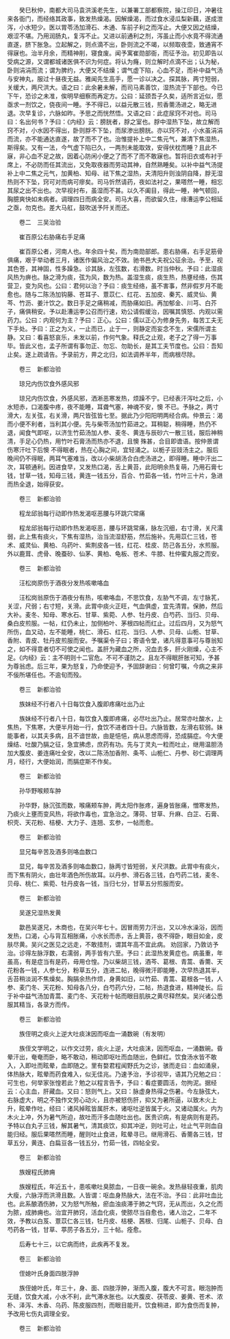 <!-- { "loadSidebar": true } -->
　　癸巳秋仲，南都大司马袁洪溪老先生，以兼署工部都察院，操江印日，冲暑往来各衙门，而经络其政事，致发热燥渴。因解燥渴，而过食水浸瓜梨新藕，遂成泄泻，小水短少。医以胃苓汤加滑石、木通、车前子利之而泻止。大便又因之结燥，艰涩不堪。乃用润肠丸，复泻不止。又进以前通利之剂，泻虽止而小水竟不得流通直遂，脐下胀急。立起解之，则点滴不出，卧则流之不竭，以频取夜壶，致通宵不得寐也。治半月余，而精神削，寝食废。闻予寓崔勋部衙，而征予治。初见即告以受病之源，又谓都城诸医俱不识为何症。将认为癃，则立解时点滴不出；认为秘，卧则涓涓而流；谓为脾约，大便又不结燥；谓气虚下陷，心血不足，而补中益气汤与安神丸，服过十昼夜无益。雅闻先生高手，愿一诊以决之。探其脉，两寸短弱，关缓大，两尺洪大。语之曰：此余暑未解，而司马素善饮，湿热流于下部也。今已下午，恐诊之未准，俟明早细察而再定方。公曰：延颈吾子久矣，适所言近似，愿亟求一剂饮之，侥夜间一睡。予不得已，以益元散三钱，煎香薷汤进之，略无进退。次早复诊，六脉如昨。予思之而恍然悟。又语之曰：此症尿窍不对也。司马曰：名出何书？予曰：《内经》云：膀胱者，脬之室也。脬中湿热下坠，故立解而窍不对，小水因不得出，卧则脬不下坠，而尿渗出膀胱。亦以窍不对，小水虽涓涓而流，亦不能通达直遂，故了而不了也。治惟提补上中二焦元气，兼清下焦湿热，斯得矣。又有一法，今气虚下陷已久，一两剂未能取效，安得伏枕而睡？且此不寐，非心血不足之故，因着心防闲小便之了而不了而不敢寐也。暂将旧衣或布衬于席上，不必防而任其流出，又免取夜器而劳动其神，自然熟睡矣。以补中益气汤提补上中二焦之元气，加黄柏、知母、祛下焦之湿热，夫清阳升则浊阴自降，脬无湿热则不下坠，窍可对而病可瘳矣。司马忻然请药，夜如法衬之，果嗒然一睡，相忘其尿之出不出也。次早视衬布，虽湿而不甚。以久不阖目，得此一睡，神气顿回，胸臆爽快如未病者。调理四日而病全安。司马大喜，而欲留久住，缘漕运李公相延之亟，勿克也。差大马舡，鼓吹送予阡关而还。

　　卷二　三吴治验

　　崔百原公右胁痛右手足痛

　　崔百原公者，河南人也。年余四十矣，而为南勋部郎。患右胁痛，右手足筋骨俱痛，艰于举动者三月，诸医作偏风治之不效。驰书邑大夫祝公征余治。予至，视其色苍，其神固，性多躁急。诊其脉，左弦数，右滑数。时当仲秋。予曰：此湿痰风热为痹也。脉之滑为痰，弦为风，数为热。盖湿生痰，痰生热，热壅经络，伤其营卫，变为风也。公曰：君何以治？予曰：痰生经络，虽不害事，然非假岁月不能愈也。随与二陈汤加钩藤、苍耳子、薏苡仁、红花、五加皮、秦艽、威灵仙、黄芩、竹沥、姜汁饮之。数日手足之痛稍减，而胁痛如旧。再加郁金、川芎、白芥子，痛俱稍安。予以赴漕运李公召而行速，劝公请假缓治，因嘱其慎怒、内观以需药力。公曰：内观何为主？予曰：正心。公曰：儒以正心为修身先务，每苦工夫无下手处。予曰：正之为义，一止而已，止于一，则静定而妄念不生，宋儒所谓主静。又曰：看喜怒哀乐，未发以前，作何气象。释氏之止观，老子之了得一万事毕。皆此义也，孟子所谓有事勿正、勿忘、勿助长，是其工夫节度也。公曰：吾知止矣。遂上疏请告。予录前方，畀之北归，如法调养半年，而病根尽除。

　　卷三　新都治验

　　琼兄内伤饮食外感风邪

　　琼兄内伤饮食，外感风邪，洒淅恶寒发热，烦躁不宁。已经表汗泻吐之后，小水短赤，口渴腹中疼，夜不能睡，耳聋气塞，神魂不安，懊 不已。予脉之，两寸滑大，左关弦，右关滑，两尺皆弦皆七至。据此乃少阳阳明两经合病。仲景云：渴而小便不利者，当利其小便。先与柴苓汤加竹茹进之。耳稍聪，稍得睡，热仍不退，闻食气即呕，以济生竹茹汤加人参、麦冬、黄连与辰砂六一散三钱，服后神稍清，手足心仍热，用竹叶石膏汤而热亦不退，且懊 殊甚，合目即谵语。按仲景谓伤寒汗吐下后懊 不得眠者，热在心胸之间，宜轻涌之。以栀子豆豉汤主之。服后晚间仍不得眠，两耳气塞难当，改以小柴胡汤合白虎汤进之，即得睡。睡中汗出二次，耳顿通利。因进食早，又发热口渴，舌上黄苔，此阳明余热复萌，乃用石膏七钱，甘草一钱，知母三钱，黄连一钱五分，百合、竹茹各一钱，竹叶三十片，急进而热全退，始得获安。

　　卷三　新都治验

　　程龙邱翁每行动即作热发渴呕恶腰与环跳穴常痛

　　程龙邱翁每行动即作热发渴呕恶，腰与环跳常痛，脉左沉细，右寸滑，关尺濡弱，此上焦有痰火，下焦有湿热，治当流湿舒筋，然后施补。先用苡仁三钱，苍术、威灵仙、黄柏、乌药叶、紫荆皮各一钱，红花、桂皮、防己各五分，水煎服。外以鹿茸、虎骨、晚蚕砂、仙茅、黄柏、龟板、苍术、牛膝、杜仲蜜丸服之而安。

　　卷三　新都治验

　　汪松岗原伤于酒夜分发热咳嗽咯血

　　汪松岗翁原伤于酒夜分有热，咳嗽咯血，不思饮食，左胁气不调，左寸脉芤，关涩，尺弱；右寸短，关滑。此胃中痰火正旺，气血俱虚，宜先清胃。保肺，然后大补。麦冬、知母、寒水石、甘草、紫菀、人参、牡丹皮、白芍药、当归、贝母、桑白皮煎服。一帖，红仍未止，加侧柏叶、茅根四帖而红止。过后四月，又为怒气所伤，血又动，左不能睡，桃仁、滑石、红花、当归、人参、贝母、山栀、甘草、香附、青皮、牡丹皮煎服而安。予嘱渠令子曰；寄语令堂，诸凡得意事可与尊翁知之，如不得意者切不可使之闻也。盖肝为藏血之所，况血去多，肝火刚燥，心主不足。《内经》云：主不明则十二官危。不可不谨防之。且左不得眠肝胀可知，予甚为尊翁虑。后三年，果为怒复，乃命使迎予，予固辞谢曰：何曾叮嘱，今病之来非不佞所堪任也。不逾旬而殁。

　　卷三　新都治验

　　族妹经不行者八十日每饮食入腹即疼痛吐出乃止

　　族妹经不行者八十日，每饮食入腹即疼痛，必尽吐出乃止。居常亦吐酸水，上焦热，下焦寒，大便半月始一行，食饮不进者四十日。六脉皆数，左滑右软弱。妹能事者，以其夫多病，且不谙世故，由是悒悒，病从思虑而得，恐成膈症。今大便燥结、吐酸乃膈之征，急宜拂虑，庶药有功。先与丁灵丸一粒而吐止，继用温胆汤加大腹皮、姜连痛吐全安，改以二陈汤加香附、条芩、山栀仁、丹参、砂仁调理两月，经行，大便始润，而膈症斯不作矣。

　　卷三　新都治验

　　孙华野喉颊车肿

　　孙华野，脉沉弦而数，喉痛颊车肿，两太阳作胀疼，遍身皆胀痛，憎寒发热，乃痰火上壅而变风热，将欲作毒也，宜急治之。薄荷、甘草、升麻、白芷、石膏、枳壳、天花粉、桔梗、大力子、连翘、玄参，一帖而愈。

　　卷三　新都治验

　　显兄每辛苦及酒多则咯血数口

　　显兄，每辛苦及酒多则咯血数口，脉两寸皆短弱，关尺洪数。此胃中有痰火，而下焦有阴火，由壮年酒色所伤故耳。以丹参、滑石各三钱，白芍药二钱，麦冬、贝母、桃仁、紫菀、牡丹皮各一钱，当归七分，甘草五分煎服而安。

　　卷三　新都治验

　　吴遂兄湿热发黄

　　歙邑吴遂兄，木商也，在吴兴年七十。因冒雨劳力汗出，又以冷水澡浴，因而发热，口渴，心与背互相胀痛，小水长而赤，舌上黄苔，夜不得卧，眼目如金，皮肤尽黄。吴兴之医见之远走，不敢措剂，谓其年高不宜此病。 劝回家，乃敦访予治。诊得左脉浮数，右濡弱，两手皆有六至。予曰：此湿热发黄症也。病虽重，年虽高，有是症当有是药，毋用仓惶。乃以柴胡三钱，酒芩、葛根、青蒿、香薷、天花粉各一钱，人参七分，粉草五分，连进二帖，晚得微汗即能睡，次早热退其半，舌苔稍淡润不焦燥矣。胸膈余热作烦，身黄如旧，以竹茹、青蒿、葛根各一钱，人参、麦门冬、天花粉、知母各八分，白芍药六分，二帖，热退食进，精神陡长。后于补中益气汤加青蒿、麦门冬、天花粉十帖而眼目肌肤之黄尽释然矣。吴兴诸公悉服其精当，各录方而传。

　　卷三　新都治验

　　族侄明之痰火上逆大吐痰沫因而呕血一涌数碗（有发明）

　　族侄文学明之，以作文过劳，痰火上逆，大吐痰沫，因而呕血，一涌数碗。昏晕汗出，奄奄而卧，略不敢动，稍动即呕吐而血随出，色鲜红。饮食汤水皆不敢入，入即吐而眩晕，血即随之。里有婺君程闻野氏为之诊，骇而走曰：血如涌泉，体热脉大，眩晕而药食难入，似无佳兆。乃速予治，予诊视毕，语其乃兄勉之曰：可生也，何举家张惶若此？勉之以程言告予，予曰：看症要圆活，勿拘泥。据经云：心主血，肝藏血。又曰：怒则气上。又曰：脉虚身热得之伤暑。今左脉弦大，右脉虚大，明之不独作文劳心动火，且亦被怒伤肝，抑又为暑所逼，以致木火上升，眩晕作吐，经曰：诸风掉眩皆属肝木，诸呕吐逆皆属于火。又诸动属火。内为木火上冲，外为暑气所迫，故吐而汗多血随吐出也。医贵识病，有是病则有是药。予特以白丸子三钱，解其暑气，清其痰饮，抑其冲逆，则吐可止，吐止气平则血自能归经。服后果嗒然而睡，醒则吐止食进，眩晕寻已。继用滑石、香薷各三钱，甘草五分，黄连、白扁豆各一钱五分，竹茹一钱，四帖全安。

　　卷三　新都治验

　　族嫂程氏肺痈

　　族嫂程氏，年近五十，患咳嗽吐臭脓血，一日夜一碗余。发热昼轻夜重，肌肉大瘦，六脉浮而洪滑且数。人皆谓：呕血身热脉大，法在不治。予曰：此非吐血比也。此系酿酒伤肺，又为怒气所触，瘀血浊痰滞于肺之气窍，无从而出，久之化而为脓，成肺痈也。治宜开肺窍，活血化痰，使脓尽当自愈也，诸人治之，二年不效，予教以白芨、薏苡仁各三钱，牡丹皮、桔梗、茜根、归尾、山栀子、贝母、白芍药各一钱，甘草、葶苈子各五分，三十帖。痊愈。

　　后寿七十三，以它病而终，此疾再不复发。

　　卷三　新都治验

　　侄媳叶氏身面四肢浮肿

　　族侄媳叶氏，年三十，身、面、四肢浮肿，渐而入腹，腹大不可言。眼泡肿而无缝，饮食大减，小水不利，此气滞水胀也。以大腹皮、茯苓皮、姜黄、苍术、浓朴、泽泻、木香、乌药、陈皮服四剂，而眼目能开。饮食稍进，即为食伤而复肿，予改用七伤丸调理全安。

　　卷三　新都治验

